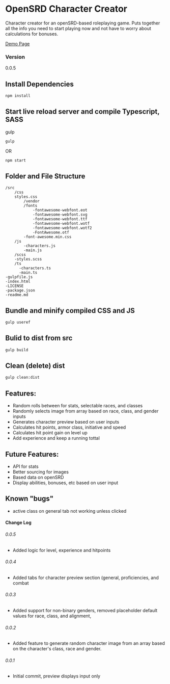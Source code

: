 # OpenSRD Character Creator

Character creator for an openSRD-based roleplaying game.  Puts together all the info you need to start playing now and not have to worry about calculations for bonuses.    

[Demo Page](https://jbratcher.github.io/dnd_char_creator/)

### Version

0.0.5

## Install Dependencies

```bash
npm install
```

## Start live reload server and compile Typescript, SASS

gulp

```bash
gulp
```
OR

```bash
npm start
```

## Folder and File Structure

```
/src
    /css
    styles.css
        /vendor
        /fonts
            -fontawesome-webfont.eot
            -fontawesome-webfont.svg
            -fontawesome-webfont.ttf
            -fontawesome-webfont.wotf
            -fontawesome-webfont.wotf2
            -FontAwesome.otf
        -font-awesome.min.css
    /js
        -characters.js
        -main.js
    /scss
    -styles.scss
    /ts
      -characters.ts
      -main.ts
-gulpfile.js
-index.html
-LICENSE
-package.json
-readme.md
```

## Bundle and minify compiled CSS and JS

```bash
gulp useref
```

## Bulid to dist from src

```bash
gulp build
```
## Clean (delete) dist

```bash
gulp clean:dist
```

## Features:

* Random rolls between for stats, selectable races, and classes
* Randomly selects image from array based on race, class, and gender inputs
* Generates character preview based on user inputs
* Calculates hit points, armor class, initiative and speed
* Calculates hit point gain on level up
* Add experience and keep a running tottal

## Future Features:

* API for stats
* Better sourcing for images
* Based data on openSRD
* Display abilities, bonuses, etc based on user input

## Known "bugs"

* active class on general tab not working unless clicked

#### Change Log

###### 0.0.5

* Added logic for level, experience and hitpoints


###### 0.0.4

* Added tabs for character preview section (general, proficiencies, and combat

###### 0.0.3

* Added support for non-binary genders, removed placeholder default values for race, class, and alignment,

###### 0.0.2

* Added feature to generate random character image from an array based on the character's class, race and gender.

###### 0.0.1

* Initial commit, preview displays input only
